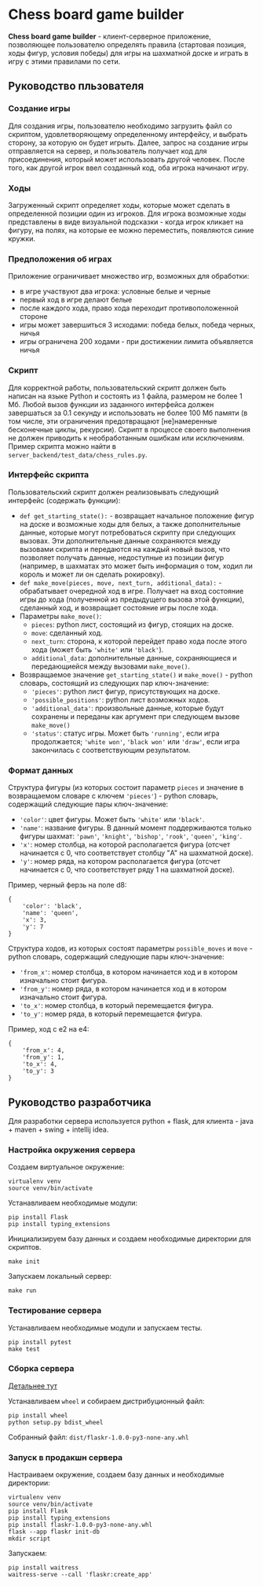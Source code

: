 # Chess board game builder
**Chess board game builder** - клиент-серверное приложение, позволяющее пользователю определять правила (стартовая позиция, ходы фигур, условия победы) для игры на шахматной доске и играть в игру с этими правилами по сети.

## Руководство пльзователя
### Создание игры
Для создания игры, пользователю необходимо загрузить файл со скриптом, удовлетворяющему определенному интерфейсу, и выбрать сторону, за которую он будет игрыть. Далее, запрос на создание игры отправляется на сервер, и пользователь получает код для присоединения, который может использовать другой человек. После того, как другой игрок ввел созданный код, оба игрока начинают игру.

### Ходы
Загруженный скрипт определяет ходы, которые может сделать в определенной позиции один из игроков. Для игрока возможные ходы представлены в виде визуальной подсказки - когда игрок кликает на фигуру, на полях, на которые ее можно переместить, появляются синие кружки.

### Предположения об играх
Приложение ограничивает множество игр, возможных для обработки:
- в игре участвуют два игрока: условные белые и черные
- первый ход в игре делают белые
- после каждого хода, право хода переходит противоположенной стороне
- игры может завершиться 3 исходами: победа белых, победа черных, ничья
- игры ограничена 200 ходами - при достижении лимита объявляется ничья

### Скрипт
Для корректной работы, пользовательский скрипт должен быть написан на языке Python и состоять из 1 файла, размером не более 1 Мб. Любой вызов функции из заданного интерфейса должен завершаться за 0.1 секунду и использовать не более 100 Мб памяти (в том числе, эти ограничения предотвращают \[не\]намеренные бесконечные циклы, рекурсии). Скрипт в процессе своего выполнения не должен приводить к необработанным ошибкам или исключениям. Пример скрипта можно найти в `server_backend/test_data/chess_rules.py`.

### Интерфейс скрипта
Пользовательский скрипт должен реализовывать следующий интерфейс (содержать функции):
- `def get_starting_state():` - возвращает начальное положение фигур на доске и возможные ходы для белых, а также дополнительные данные, которые могут потребоваться скрипту при следующих вызовах. Эти дополнительные данные сохраняются между вызовами скрипта и передаются на каждый новый вызов, что позволяет получать данные, недоступные из позиции фигур (например, в шахматах это может быть информация о том, ходил ли король и может ли он сделать рокировку).
- `def make_move(pieces, move, next_turn, additional_data):` - обрабатывает очередной ход в игре. Получает на вход состояние игры до хода (полученной из предыдущего вызова этой функции), сделанный ход, и возвращает состояние игры после хода.
- Параметры `make_move()`:
    - `pieces`: python лист, состоящий из фигур, стоящих на доске.
    - `move`: сделанный ход.
    - `next_turn`: сторона, к которой перейдет право хода после этого хода (может быть `'white'` или `'black'`).
    - `additional_data`: дополнительные данные, сохраняющиеся и передающиейся между вызовами `make_move()`.
- Возвращаемое значение `get_starting_state()` и `make_move()` - python словарь, состоящий из следующих пар ключ-значение:
    - `'pieces'`: python лист фигур, присутствующих на доске.
    - `'possible_positions'`: python лист возможных ходов.
    - `'additional_data'`: произвольные данные, которые будут сохранены и переданы как аргумент при следующем вызове `make_move()`
    - `'status'`: статус игры. Может быть `'running'`, если игра продолжается; `'white won'`, `'black won'` или `'draw'`, если игра закончилась с соответствующим результатом.

### Формат данных
Структура фигуры (из которых состоит параметр `pieces` и значение в возвращаемом словаре с ключем `'pieces'`) - python словарь, содержащий следующие пары ключ-значение:
- `'color'`: цвет фигуры. Может быть `'white'` или `'black'`.
- `'name'`: название фигуры. В данный момент поддерживаются только фигуры шахмат: `'pawn'`, `'knight'`, `'bishop'`, `'rook'`, `'queen'`, `'king'`.
- `'x'`: номер столбца, на которой располагается фигура (отсчет начинается с 0, что соответствует столбцу "A" на шахматной доске).
- `'y'`: номер ряда, на котором располагается фигура (отсчет начинается с 0, что соответствует ряду 1 на шахматной доске).

Пример, черный ферзь на поле d8:
```
{
    'color': 'black',
    'name': 'queen',
    'x': 3,
    'y': 7
}
```

Структура ходов, из которых состоят параметры `possible_moves` и `move` - python словарь, содержащий следующие пары ключ-значение:
- `'from_x'`: номер столбца, в котором начинается ход и в котором изначально стоит фигура.
- `'from_y'`: номер ряда, в котором начинается ход и в котором изначально стоит фигура.
- `'to_x'`: номер столбца, в который перемещается фигура.
- `'to_y'`: номер ряда, в который перемещается фигура.

Пример, ход с e2 на e4:
```
{
    'from_x': 4,
    'from_y': 1,
    'to_x': 4,
    'to_y': 3
}
```

## Руководство разработчика
Для разработки сервера используется python + flask, для клиента - java + maven + swing + intellij idea.

### Настройка окружения сервера
Создаем виртуальное окружение:
```
virtualenv venv
source venv/bin/activate
```

Устанавливаем необходимые модули:
```
pip install Flask
pip install typing_extensions
```

Инициализируем базу данных и создаем необходимые директории для скриптов.
```
make init
```

Запускаем локальный сервер:
```
make run
```

### Тестирование сервера
Устанавливаем необходимые модули и запускаем тесты.
```
pip install pytest
make test
```

### Сборка сервера
[Детальнее тут](https://flask.palletsprojects.com/en/2.2.x/tutorial/deploy/)

Устанавливаем `wheel` и собираем дистрибуционный файл:
```
pip install wheel
python setup.py bdist_wheel
```

Собранный файл: `dist/flaskr-1.0.0-py3-none-any.whl`

### Запуск в продакшн сервера
Настраиваем окружение, создаем базу данных и необходимые директории:
```
virtualenv venv
source venv/bin/activate
pip install Flask
pip install typing_extensions
pip install flaskr-1.0.0-py3-none-any.whl
flask --app flaskr init-db
mkdir script
```

Запускаем:
```
pip install waitress
waitress-serve --call 'flaskr:create_app'
```
